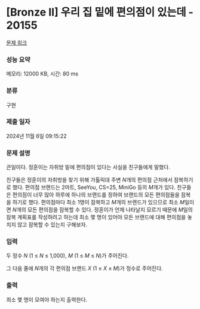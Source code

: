# [Bronze II] 우리 집 밑에 편의점이 있는데 - 20155 

[문제 링크](https://www.acmicpc.net/problem/20155) 

### 성능 요약

메모리: 12000 KB, 시간: 80 ms

### 분류

구현

### 제출 일자

2024년 11월 6일 09:15:22

### 문제 설명

<p>큰일이다. 정훈이는 자취방 밑에 편의점이 있다는 사실을 친구들에게 말했다.</p>

<p>친구들은 정훈이의 자취방을 찾기 위해 가톨릭대 주변 <em>N</em>개의 편의점 근처에서 잠복하기로 했다. 편의점 브랜드는 2마트, SeeYou, CS=25, MiniGo 등의 <em>M</em>개가 있다. 친구들은 편의점이 너무 많아 하루에 하나의 브랜드를 정하여 브랜드의 모든 편의점들을 잠복을 하기로 했다. 편의점마다 최소 1명이 잠복하고 <em>M</em>개의 브랜드가 있으므로 최소 <em>M</em>일이면 <em>N</em>개의 모든 편의점을 잠복할 수 있다. 정훈이가 언제 나타날지 모르기 때문에 <em>M</em>일의 잠복 계획표를 작성하려고 하는데 최소 몇 명이 있어야 모든 브랜드에 대해 편의점을 놓치지 않고 잠복할 수 있는지 구해보자.</p>

### 입력 

 <p>두 정수 <em>N</em> (1 ≤ <em>N</em> ≤ 1,000), <em>M</em> (1 ≤ <em>M</em> ≤ <em>N</em>)가 주어진다.</p>

<p>그 다음 줄에 <em>N</em>개의 각 편의점 브랜드 <em>X</em> (1 ≤ <em>X</em> ≤ <em>M</em>)가 정수로 주어진다.</p>

### 출력 

 <p>최소 몇 명이 모여야 하는지 출력한다.</p>

